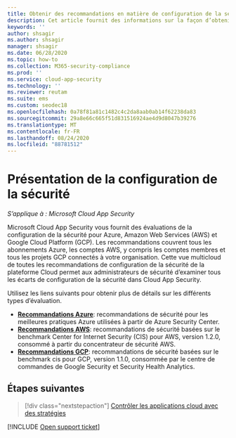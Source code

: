 ```yaml
---
title: Obtenir des recommandations en matière de configuration de la sécurité pour vos plateformes de cloud public
description: Cet article fournit des informations sur la façon d’obtenir des recommandations en matière de configuration de la sécurité dans Cloud App Security pour les plateformes de cloud public de votre organisation.
keywords: ''
author: shsagir
ms.author: shsagir
manager: shsagir
ms.date: 06/28/2020
ms.topic: how-to
ms.collection: M365-security-compliance
ms.prod: ''
ms.service: cloud-app-security
ms.technology: ''
ms.reviewer: reutam
ms.suite: ems
ms.custom: seodec18
ms.openlocfilehash: 0a78f81a81c1482c4c2da8aab0ab14f62238da83
ms.sourcegitcommit: 29a8e66c665f51d831516924ae4d9d8047b39276
ms.translationtype: MT
ms.contentlocale: fr-FR
ms.lasthandoff: 08/24/2020
ms.locfileid: "88781512"
---
```

# <a name="security-configuration-overview"></a>Présentation de la configuration de la sécurité

*S’applique à : Microsoft Cloud App Security*

Microsoft Cloud App Security vous fournit des évaluations de la configuration de la sécurité pour Azure, Amazon Web Services (AWS) et Google Cloud Platform (GCP). Les recommandations couvrent tous les abonnements Azure, les comptes AWS, y compris les comptes membres et tous les projets GCP connectés à votre organisation. Cette vue multicloud de toutes les recommandations de configuration de la sécurité de la plateforme Cloud permet aux administrateurs de sécurité d’examiner tous les écarts de configuration de la sécurité dans Cloud App Security.

Utilisez les liens suivants pour obtenir plus de détails sur les différents types d’évaluation.

- **[Recommandations Azure](security-config-azure.md)**: recommandations de sécurité pour les meilleures pratiques Azure utilisées à partir de Azure Security Center.
- **[Recommandations AWS](security-config-aws.md)**: recommandations de sécurité basées sur le benchmark Center for Internet Security (CIS) pour AWS, version 1.2.0, consommé à partir du concentrateur de sécurité AWS.
- **[Recommandations GCP](security-config-gcp.md)**: recommandations de sécurité basées sur le benchmark cis pour GCP, version 1.1.0, consommée par le centre de commandes de Google Security et Security Health Analytics.

## <a name="next-steps"></a>Étapes suivantes

> [!div class="nextstepaction"]
> [Contrôler les applications cloud avec des stratégies](control-cloud-apps-with-policies.md)

[!INCLUDE [Open support ticket](includes/support.md)]
